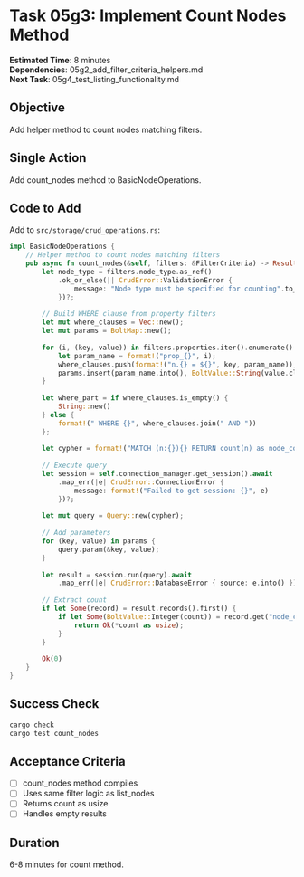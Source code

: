 # Task 05g3: Implement Count Nodes Method

**Estimated Time**: 8 minutes  
**Dependencies**: 05g2_add_filter_criteria_helpers.md  
**Next Task**: 05g4_test_listing_functionality.md  

## Objective
Add helper method to count nodes matching filters.

## Single Action
Add count_nodes method to BasicNodeOperations.

## Code to Add
Add to `src/storage/crud_operations.rs`:
```rust
impl BasicNodeOperations {
    // Helper method to count nodes matching filters
    pub async fn count_nodes(&self, filters: &FilterCriteria) -> Result<usize, CrudError> {
        let node_type = filters.node_type.as_ref()
            .ok_or_else(|| CrudError::ValidationError {
                message: "Node type must be specified for counting".to_string(),
            })?;
        
        // Build WHERE clause from property filters
        let mut where_clauses = Vec::new();
        let mut params = BoltMap::new();
        
        for (i, (key, value)) in filters.properties.iter().enumerate() {
            let param_name = format!("prop_{}", i);
            where_clauses.push(format!("n.{} = ${}", key, param_name));
            params.insert(param_name.into(), BoltValue::String(value.clone().into()));
        }
        
        let where_part = if where_clauses.is_empty() {
            String::new()
        } else {
            format!(" WHERE {}", where_clauses.join(" AND "))
        };
        
        let cypher = format!("MATCH (n:{}){} RETURN count(n) as node_count", node_type, where_part);
        
        // Execute query
        let session = self.connection_manager.get_session().await
            .map_err(|e| CrudError::ConnectionError { 
                message: format!("Failed to get session: {}", e) 
            })?;
        
        let mut query = Query::new(cypher);
        
        // Add parameters
        for (key, value) in params {
            query.param(&key, value);
        }
        
        let result = session.run(query).await
            .map_err(|e| CrudError::DatabaseError { source: e.into() })?;
        
        // Extract count
        if let Some(record) = result.records().first() {
            if let Some(BoltValue::Integer(count)) = record.get("node_count") {
                return Ok(*count as usize);
            }
        }
        
        Ok(0)
    }
}
```

## Success Check
```bash
cargo check
cargo test count_nodes
```

## Acceptance Criteria
- [ ] count_nodes method compiles
- [ ] Uses same filter logic as list_nodes
- [ ] Returns count as usize
- [ ] Handles empty results

## Duration
6-8 minutes for count method.